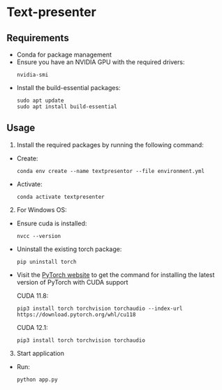 # Text-presenter

## Requirements
- Conda for package management
- Ensure you have an NVIDIA GPU with the required drivers:
  ```
  nvidia-smi
  ```
- Install the build-essential packages:
  ```
  sudo apt update
  sudo apt install build-essential
  ```

## Usage

1. Install the required packages by running the following command:
  - Create:
    ```
    conda env create --name textpresentor --file environment.yml
    ```
  - Activate:
    ```
    conda activate textpresenter
    ```

2. For Windows OS:
  - Ensure cuda is installed:
    ```
    nvcc --version
    ```
  - Uninstall the existing torch package: 
    ```
    pip uninstall torch
    ```
  - Visit the [PyTorch website](https://pytorch.org/get-started/locally/) to get the command for installing the latest version of PyTorch with CUDA support
    
    CUDA 11.8:
    ```
    pip3 install torch torchvision torchaudio --index-url https://download.pytorch.org/whl/cu118
    ```
    CUDA 12.1:
    ```
    pip3 install torch torchvision torchaudio
    ```

3. Start application
  - Run:
    ```
    python app.py
    ```






